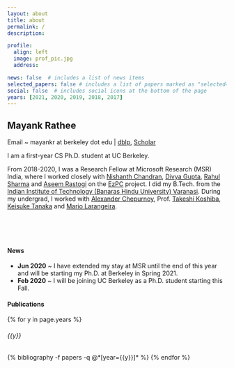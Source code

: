 ```yaml
---
layout: about
title: about
permalink: /
description: 

profile:
  align: left
  image: prof_pic.jpg
  address:

news: false  # includes a list of news items
selected_papers: false # includes a list of papers marked as "selected={true}"
social: false  # includes social icons at the bottom of the page
years: [2021, 2020, 2019, 2018, 2017]
---
```


<h2>
Mayank Rathee
</h2>

Email ~ mayankr at berkeley dot edu | 
<a href="https://dblp.org/pid/33/2105-2.html">dblp</a>, <a href="https://scholar.google.com/citations?user=8wUzHzwAAAAJ&hl=en">Scholar</a>
<!--Write your biography here. Tell the world about yourself. Link to your favorite [subreddit](http://reddit.com){:target="\_blank"}. You can put a picture in, too. The code is already in, just name your picture `prof_pic.jpg` and put it in the `img/` folder.-->

<!--Put your address / P.O. box / other info right below your picture. You can also disable any these elements by editing `profile` property of the YAML header of your `_pages/about.md`. Edit `_bibliography/papers.bib` and Jekyll will render your [publications page](/al-folio/publications/) automatically.-->

<!--Link to your social media connections, too. This theme is set up to use [Font Awesome icons](http://fortawesome.github.io/Font-Awesome/){:target="\_blank"} and [Academicons](https://jpswalsh.github.io/academicons/){:target="\_blank"}, like the ones below. Add your Facebook, Twitter, LinkedIn, Google Scholar, or just disable all of them.-->
I am a first-year CS Ph.D. student at UC Berkeley.

From 2018-2020, I was a Research Fellow at Microsoft Research (MSR) India, where I worked closely with <a href="https://www.microsoft.com/en-us/research/people/nichandr/">Nishanth Chandran</a>, <a href="https://www.microsoft.com/en-us/research/people/digup/">Divya Gupta</a>, <a href="https://www.microsoft.com/en-us/research/people/rahsha/">Rahul Sharma</a> and <a href="https://www.microsoft.com/en-us/research/people/aseemr/">Aseem Rastogi</a> on the <a href="https://www.microsoft.com/en-us/research/project/ezpc-easy-secure-multi-party-computation/">EzPC</a> project.
I did my B.Tech. from the <a href="https://www.iitbhu.ac.in/">Indian Institute of Technology (Banaras Hindu University) Varanasi</a>. During my undergrad, I worked with <a href="http://chepurnoy.org/">Alexander Chepurnoy</a>, Prof. <a href="http://www.f.waseda.jp/tkoshiba/">Takeshi Koshiba</a>, <a href="http://t2r2.star.titech.ac.jp/cgi-bin/researcherinfo.cgi?lv=en&q_researcher_content_number=CTT100381367">Keisuke Tanaka</a> and <a href="https://iohk.io/en/team/mario-larangeira">Mario Larangeira</a>.


<br>
<br>
<br>


<div class="news">
  <h4>News</h4>
    <ul>
        <li><b>Jun 2020</b> ~ I have extended my stay at MSR until the end of this year and will be starting my Ph.D. at Berkeley in Spring 2021.</li>
        <li><b>Feb 2020</b> ~ I will be joining UC Berkeley as a Ph.D. student starting this Fall.</li>
    </ul>
</div>
<div class="publications">
  <h4>Publications</h4>
    {% for y in page.years %}
      <h6 class="year">{{y}}</h6>
      {% bibliography -f papers -q @*[year={{y}}]* %}
    {% endfor %}
</div>

